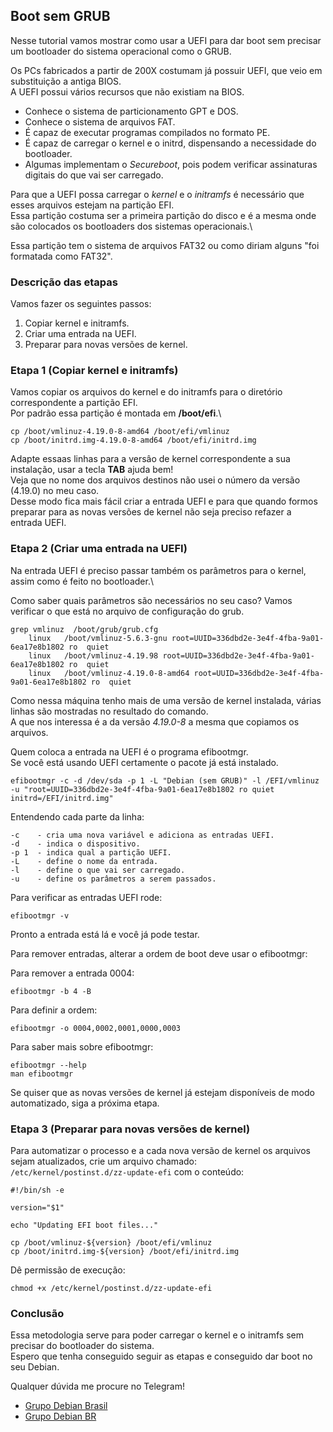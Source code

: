## Boot sem GRUB
Nesse tutorial vamos mostrar como usar a UEFI para dar boot sem precisar um bootloader do sistema operacional como o GRUB.

Os PCs fabricados a partir de 200X costumam já possuir UEFI, que veio em substituição a antiga BIOS.\
A UEFI possui vários recursos que não existiam na BIOS.

 - Conhece o sistema de particionamento GPT e DOS.
 - Conhece o sistema de arquivos FAT.
 - É capaz de executar programas compilados no formato PE.
 - É capaz de carregar o kernel e o initrd, dispensando a necessidade do bootloader.
 - Algumas implementam o *Secureboot*, pois podem verificar assinaturas digitais do que vai ser carregado.

Para que a UEFI possa carregar o *kernel* e o *initramfs* é necessário que esses arquivos estejam na partição EFI.\
Essa partição costuma ser a primeira partição do disco e é a mesma onde são colocados os bootloaders dos sistemas operacionais.\

Essa partição tem o sistema de arquivos FAT32 ou como diriam alguns "foi formatada como FAT32".

### Descrição das etapas

Vamos fazer os seguintes passos:

1. Copiar kernel e initramfs.
2. Criar uma entrada na UEFI.
3. Preparar para novas versões de kernel.

### Etapa 1 (Copiar kernel e initramfs)
Vamos copiar os arquivos do kernel e do initramfs para o diretório correspondente a partição EFI.\
Por padrão essa partição é montada em **/boot/efi**.\
```
cp /boot/vmlinuz-4.19.0-8-amd64 /boot/efi/vmlinuz
cp /boot/initrd.img-4.19.0-8-amd64 /boot/efi/initrd.img
```
Adapte essaas linhas para a versâo de kernel correspondente a sua instalação, usar a tecla **TAB** ajuda bem!\
Veja que no nome dos arquivos destinos não usei o número da versão (4.19.0) no meu caso.\
Desse modo fica mais fácil criar a entrada UEFI e para que quando formos preparar para as novas versões de kernel não seja preciso refazer a entrada UEFI.

### Etapa 2 (Criar uma entrada na UEFI)
Na entrada UEFI é preciso passar também os parâmetros para o kernel, assim como é feito no bootloader.\

Como saber quais parâmetros são necessários no seu caso?
Vamos verificar o que está no arquivo de configuração do grub.
```
grep vmlinuz  /boot/grub/grub.cfg
	linux	/boot/vmlinuz-5.6.3-gnu root=UUID=336dbd2e-3e4f-4fba-9a01-6ea17e8b1802 ro  quiet
	linux	/boot/vmlinuz-4.19.98 root=UUID=336dbd2e-3e4f-4fba-9a01-6ea17e8b1802 ro  quiet
	linux	/boot/vmlinuz-4.19.0-8-amd64 root=UUID=336dbd2e-3e4f-4fba-9a01-6ea17e8b1802 ro  quiet
```

Como nessa máquina tenho mais de uma versão de kernel instalada, várias linhas são mostradas no resultado do comando.\
A que nos interessa é a da versão *4.19.0-8* a mesma que copiamos os arquivos.

Quem coloca a entrada na UEFI é o programa efibootmgr.\
Se você está usando UEFI certamente o pacote já está instalado.

```
efibootmgr -c -d /dev/sda -p 1 -L "Debian (sem GRUB)" -l /EFI/vmlinuz -u "root=UUID=336dbd2e-3e4f-4fba-9a01-6ea17e8b1802 ro quiet initrd=/EFI/initrd.img"
```
Entendendo cada parte da linha:
```
-c    - cria uma nova variável e adiciona as entradas UEFI.
-d    - indica o dispositivo.
-p 1  - indica qual a partição UEFI.
-L    - define o nome da entrada.
-l    - define o que vai ser carregado.
-u    - define os parâmetros a serem passados.
```

Para verificar as entradas UEFI rode:
```
efibootmgr -v
```
Pronto a entrada está lá e você já pode testar.

Para remover entradas, alterar a ordem de boot deve usar o efibootmgr:

Para remover a entrada 0004:
```
efibootmgr -b 4 -B
```

Para definir a ordem:
```
efibootmgr -o 0004,0002,0001,0000,0003
```

Para saber mais sobre efibootmgr:
```
efibootmgr --help
man efibootmgr
```
Se quiser que as novas versões de kernel já estejam disponíveis de modo automatizado, siga a próxima etapa.

### Etapa 3 (Preparar para novas versões de kernel)
Para automatizar o processo e a cada nova versão de kernel os arquivos sejam atualizados, crie um arquivo chamado:\
`/etc/kernel/postinst.d/zz-update-efi` com o conteúdo:

```
#!/bin/sh -e

version="$1"

echo "Updating EFI boot files..."

cp /boot/vmlinuz-${version} /boot/efi/vmlinuz
cp /boot/initrd.img-${version} /boot/efi/initrd.img
```

Dê permissão de execução:
```
chmod +x /etc/kernel/postinst.d/zz-update-efi
```

### Conclusão
Essa metodologia serve para poder carregar o kernel e o initramfs sem precisar do bootloader do sistema.\
Espero que tenha conseguido seguir as etapas e conseguido dar boot no seu Debian.

Qualquer dúvida me procure no Telegram!

- [Grupo Debian Brasil](https://t.me/debianbrasil)
- [Grupo Debian BR](https://t.me/debianbr)


